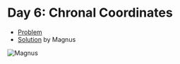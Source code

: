# Day 6: Chronal Coordinates

- [Problem](https://adventofcode.com/2018/day/6)
- [Solution](https://github.com/kyeett/adventofcode/tree/master/2018/day-6) by Magnus

![Magnus](https://avatars1.githubusercontent.com/u/737646?s=100&u=0076f6745a279a959157b3c57d325a11340f70c6&v=4)
